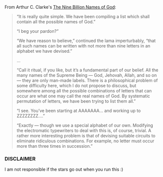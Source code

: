 From Arthur C. Clarke's [The Nine Billion Names of God](https://en.wikipedia.org/wiki/The_Nine_Billion_Names_of_God):

> “It is really quite simple. We have been compiling a list which shall contain
> all the possible names of God.”
> 
> “I beg your pardon?”
> 
> “We have reason to believe,” continued the lama imperturbably, “that all such
> names can be written with not more than nine letters in an alphabet we have
> devised.”
> 
> ...
> 
> “Call it ritual, if you like, but it’s a fundamental part of our belief. All
> the many names of the Supreme Being — God, Jehovah, Allah, and so on — they
> are only man-made labels. There is a philosophical problem of some difficulty
> here, which I do not propose to discuss, but somewhere among all the possible
> combinations of letters that can occur are what one may call the real names
> of God. By systematic permutation of letters, we have been trying to list
> them all.”
> 
> “I see. You’ve been starting at AAAAAAA... and working up to ZZZZZZZZ....”
> 
> “Exactly — though we use a special alphabet of our own. Modifying the
> electromatic typewriters to deal with this is, of course, trivial. A rather
> more interesting problem is that of devising suitable circuits to eliminate
> ridiculous combinations. For example, no letter must occur more than three
> times in succession.” 

### DISCLAIMER ### 

I am not responsible if the stars go out when you run this :)
